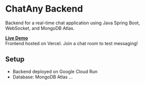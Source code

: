 # ChatAny Backend
Backend for a real-time chat application using Java Spring Boot, WebSocket, and MongoDB Atlas.

**[Live Demo](https://chat-client-teal-eight.vercel.app/login)**  
Frontend hosted on Vercel. Join a chat room to test messaging!

## Setup
- Backend deployed on Google Cloud Run
- Database: MongoDB Atlas
...
